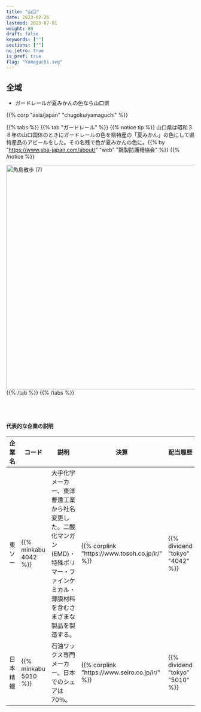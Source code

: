 ```yaml
---
title: "山口"
date: 2023-02-26
lastmod: 2023-07-01
weight: 80
draft: false
keywords: [""]
sections: [""]
no_jetro: true
is_pref: true
flag: "Yamaguchi.svg"
---
```



<div class="main-desciption country-description">
    <h2 class="section-title">全域</h2>
    <ul class="rule-list">
        <li>ガードレールが<span class="quiz">夏みかん</span>の色なら山口県</li>
    </ul>
    {{% corp "asia/japan" "chugoku/yamaguchi" %}}
</div>

{{% tabs %}}
{{% tab "ガードレール" %}}
{{% notice tip %}}
山口県は昭和３８年の山口国体のときにガードレールの色を県特産の「<span class="quiz">夏みかん</span>」の色にして県特産品のアピールをした。その名残で色が<span class="quiz">夏みかん</span>の色に。{{% by "https://www.sba-japan.com/about/" "web" "鋼製防護柵協会" %}}
{{% /notice %}}

<div class="googlemap-if">
<a data-flickr-embed="true" href="https://www.flickr.com/photos/kuruman/5051148788/in/photolist-8Gmsyd-piGbi7-PkWtpL-2f6Z7-22TBLQK-Y4rrzf-8GmZph-C6R7xS-27AhkYz-MKUSWc-8Giu8K-arctvq-274LNiV-8GiRPc-8G3X9d-7JHbNc-4mFn7y-cy2ufQ-pdTwT-8GiuFH-24Kfu3j-pN6r55-pzUGKT-cNzf5L-saJqaP-CTf1fW-82fAQ8-hXVudp-dFJRJN-4mBmhZ-27qFRkw-zK2bQz-8GiQoR-8GiSbT-KTP3zo-2a2DZKp-8Gn7xN-25Gd7iX-Ba2Ut3-21joiRG-2aq3zDG-8GnrHW-aEL78F-29PkGEm-26QptVA-296VoY-des4ps-MdcWwD-KmZZXo-8GiSyM" title="角島散歩 (7)"><img src="https://live.staticflickr.com/4078/5051148788_95a3bf26e9_c.jpg" width="800" height="600" alt="角島散歩 (7)"/></a><script async src="//embedr.flickr.com/assets/client-code.js" charset="utf-8"></script>
</div>
{{% /tab %}}
{{% /tabs %}}


<div class="container-corp mt-5" id="corp-desc" style="padding-top:50px">
    <h4 class="mb-4">代表的な企業の説明</h4>
    <table class="table table-striped table-bordered">
        <thead class="table-light">
            <tr>
                <th scope="col" class="col-width-2">企業名</th>
                <th scope="col" class="col-width-1">コード</th>
                <th scope="col" class="col-width-7">説明</th>
                <th scope="col" class="col-width-05">決算</th>
                <th scope="col" class="col-width-05">配当履歴</th>
            </tr>
        </thead>
        <tbody class="corp-desc">
            <tr>
                <td>東ソー</td>
                <td>{{% minkabu 4042 %}}</td>
                <td>大手化学メーカー、東洋曹達工業から社名変更した。二酸化マンガン (EMD)・特殊ポリマー・ファインケミカル・薄膜材料を含むさまざまな製品を製造する。</td>
                <td>{{% corplink "https://www.tosoh.co.jp/ir/" %}}</td>
                <td>{{% dividend "tokyo" "4042" %}}</td>
            </tr>
            <tr>
                <td>日本精蠟</td>
                <td>{{% minkabu 5010 %}}</td>
                <td>石油ワックス専門メーカー。日本でのシェアは70％。</td>
                <td>{{% corplink "https://www.seiro.co.jp/ir/" %}}</td>
                <td>{{% dividend "tokyo" "5010" %}}</td>
            </tr>
        </tbody>
    </table>
</div>